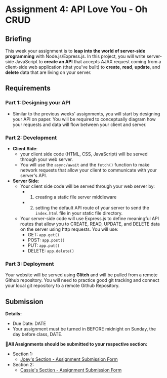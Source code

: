 # Assignment 4: API Love You - Oh CRUD

## Briefing

This week your assignment is to **leap into the world of server-side programming** with Node.js/Express.js. In this project, you will write server-side JavaScript to **create an API** that accepts AJAX request coming from a client-side web application (that you've built) to **create**, **read**, **update**, and **delete** data that are living on your server. 


## Requirements

### Part 1: Designing your API
* Similar to the previous weeks' assignments, you will start by designing your API on paper. You will be required to conceptually diagram how your requests and data will flow between your client and server. 

### Part 2: Development
* **Client Side**:
  * your client side code (HTML, CSS, JavaScript) will be served through your web server.
  * You will use the `async/await` and the `fetch()` function to make network requests that allow your client to communicate with your server's API.
* **Server Side**:
  * Your client side code will be served through your web server by:
    * 1. creating a static file server middleware
    * 2. setting the default API route of your server to send the `index.html` file in your static file directory.
  * Your server-side code will use Express.js to define meaningful API routes that allow you to CREATE, READ, UPDATE, and DELETE data on the server using http requests. You will use:
    * GET: `app.get()`
    * POST: `app.post()`
    * PUT: `app.put()`
    * DELETE: `app.delete()`

### Part 3: Deployment
Your website will be served using **Glitch** and will be pulled from a remote Github repository. You will need to practice good git tracking and connect your local git repository to a remote Github Repository. 


## Submission

**Details:**
* Due Date: DATE
* Your assignment must be turned in BEFORE midnight on Sunday, the day before class, DATE.

**📨All Assignments should be submitted to your respective section:**
* Section 1:
  * [Joey's Section - Assignment Submission Form](https://forms.gle/GkLsRM581kfyHg6W6)
* Section 2:
  * [Cassie's Section - Assignment Submission Form](https://forms.gle/pzxHjZtq1iP5WAyv9)